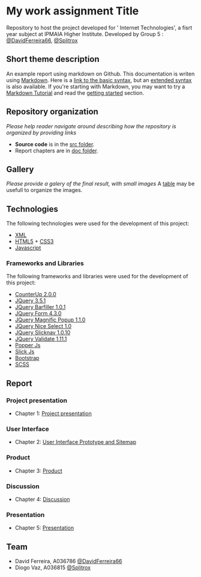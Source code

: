# My work assignment Title

Repository to host the project developed for '
Internet Technologies', a fisrt year subject at IPMAIA Higher Institute. Developed by Group 5 : [@DavidFerreira66](https://github.com/DavidFerreiraa66), [@Splitrox](https://github.com/Splitrox)


## Short theme description

An example report using markdown on Github. This documentation is writen using [Markdown](https://www.markdownguide.org/). Here is a [link to the basic syntax](https://www.markdownguide.org/basic-syntax), but an [extended syntax](https://www.markdownguide.org/extended-syntax/) is also available. If you're starting with Markdown, you may want to try a [Markdown Tutorial](https://www.markdowntutorial.com/) and read the [getting started](https://www.markdownguide.org/getting-started/) section.

## Repository organization

_Please help reader navigate around describing how the repository is organized by providing links_
* **Source code** is in the [src folder](src/).
* Report chapters are in [doc folder](doc/).

## Gallery

_Please provide a galery of the final result, with small images_
A [table](https://www.markdownguide.org/extended-syntax/#tables) may be usefull to organize the images.

## Technologies

The following technologies were used for the development of this project:

* [XML](https://www.w3schools.com/xml/xml_whatis.asp)
* [HTML5](https://www.techradar.com/news/internet/web/html5-what-is-it-1047393) + [CSS3](https://www.techradar.com/news/internet/web/html5-what-is-it-1047393)
* [Javascript](https://developer.mozilla.org/pt-BR/docs/Learn/JavaScript/First_steps/What_is_JavaScript)

### Frameworks and Libraries

The following frameworks and libraries were used for the development of this project:

* [CounterUp 2.0.0](https://github.com/bfintal/Counter-Up2)
* [JQuery 3.5.1](https://www.w3schools.com/jquery/jquery_intro.asp)
* [JQuery Barfiller 1.0.1](https://github.com/9bitStudios/barfiller)
* [JQuery Form 4.3.0](https://malsup.com/jquery/form/)
* [JQuery Magnific Popup 1.1.0](https://malsup.com/jquery/form/)
* [JQuery Nice Select 1.0](https://jqueryniceselect.hernansartorio.com)
* [JQuery Slicknav 1.0.10](https://computerwolf.github.io/SlickNav/)
* [JQuery Validate 1.11.1](https://jqueryvalidation.org)
* [Popper Js](https://popper.js.org)
* [Slick Js](https://kenwheeler.github.io/slick/)
* [Bootstrap](https://www.w3schools.com/whatis/whatis_bootstrap.asp)
* [SCSS](https://sass-lang.com)

## Report

### Project presentation
* Chapter 1: [Project presentation](doc/c1.md)
### User Interface 
* Chapter 2: [User Interface Prototype and Sitemap](doc/c2.md)
### Product
* Chapter 3: [Product](doc/c3.md)

### Discussion
* Chapter 4: [Discussion](doc/c4.md)

### Presentation
* Chapter 5: [Presentation](doc/c5.md)

## Team
* David Ferreira, A036786 [@DavidFerreira66](https://github.com/DavidFerreiraa66)
* Diogo Vaz, A036815 [@Splitrox](https://github.com/Splitrox)

